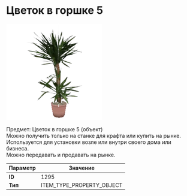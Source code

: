 # Цветок в горшке 5

![Item Image](../img/1295.webp?raw=true)

Предмет: Цветок в горшке 5 (объект)<br>Можно получить только на станке для крафта или купить на рынке.<br>Используется для установки возле или внутри своего дома или бизнеса.<br>Можно передавать и продавать на рынке.


| Параметр | Значение |
|----------|----------|
| **ID** | 1295 |
| **Тип** | ITEM_TYPE_PROPERTY_OBJECT |


